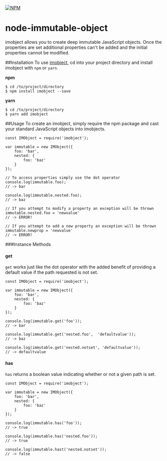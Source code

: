 [![NPM](https://nodei.co/npm/imobject.png?downloads=true)](https://nodei.co/npm/imobject/)

node-immutable-object
=================

imobject allows you to create deep immutable JavaScript objects. Once the properties are set
additional properties can't be added and the initial properties cannot be modified.


##Installation
To use [imobject](https://www.npmjs.org/package/imobject), cd into your
project directory and install imobject with `npm` or `yarn`.

**npm**
```
$ cd /to/project/directory
$ npm install imobject --save
```

**yarn**
```
$ cd /to/project/directory
$ yarn add imobject
```

##Usage
To create an imobject, simply require the npm package and cast your standard JavaScript
objects into imobjects.

```
const IMObject = require('imobject');

var immutable = new IMObject({
	foo: 'bar',
	nested: {
		foo: 'baz'
	}
});

// To access properties simply use the dot operator
console.log(immutable.foo);
// -> bar

console.log(immutable.nested.foo);
// -> baz

// If you attempt to modify a property an exception will be thrown
immutable.nested.foo = 'newvalue'
// -> ERROR!

// If you attempt to add a new property an exception will be thrown
immutable.newprop = 'newvalue'
// -> ERROR!
```

###Instance Methods

#### get
`get` works just like the dot operator with the added benefit of providing a default value if the
path requested is not set.

```
const IMObject = require('imobject');

var immutable = new IMObject({
	foo: 'bar',
	nested: {
		foo: 'baz'
	}
});

console.log(immutable.get('foo'));
// -> bar

console.log(immutable.get('nested.foo',  'defaultvalue'));
// -> baz

console.log(immutable.get('nested.notset', 'defaultvalue'));
// -> defaultvalue

```

#### has
`has` returns a boolean value indicating whether or not a given path is set.

```
const IMObject = require('imobject');

var immutable = new IMObject({
	foo: 'bar',
	nested: {
		foo: 'baz'
	}
});

console.log(immutable.has('foo'));
// -> true

console.log(immutable.has('nested.foo'));
// -> true

console.log(immutable.hast('nested.notset'));
// -> false

```
